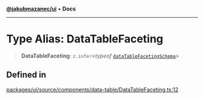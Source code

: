 [**@jakubmazanec/ui**](../README.md) • **Docs**

---

# Type Alias: DataTableFaceting

> **DataTableFaceting**: `z.infer`\<_typeof_
> [`dataTableFacetingSchema`](../variables/dataTableFacetingSchema.md)\>

## Defined in

[packages/ui/source/components/data-table/DataTableFaceting.ts:12](https://github.com/jakubmazanec/tools/blob/eb8c22844f0a0aa0874efeab93afc2bd96c269e6/packages/ui/source/components/data-table/DataTableFaceting.ts#L12)
